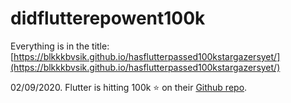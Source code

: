 # didflutterepowent100k

Everything is in the title:
[https://blkkkbvsik.github.io/hasflutterpassed100kstargazersyet/](https://blkkkbvsik.github.io/hasflutterpassed100kstargazersyet/)


02/09/2020.
Flutter is hitting 100k ⭐️ on their [Github repo](https://github.com/flutter/flutter).
